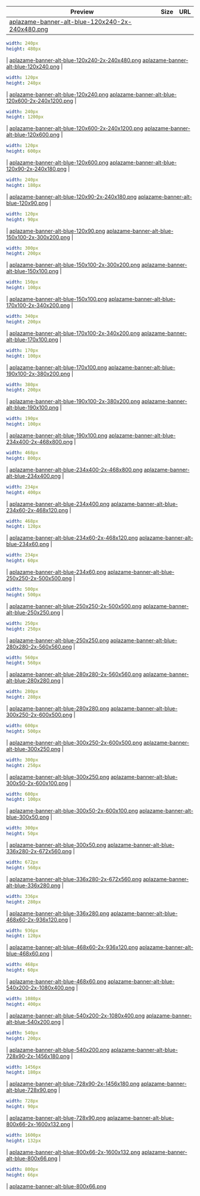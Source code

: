 
Preview | Size | URL
------- | ---- | ---
[aplazame-banner-alt-blue-120x240-2x-240x480.png](![](aplazame-banner-alt-blue-120x240-2x-240x480.png)) |
``` yaml
width: 240px
height: 480px
```
| [aplazame-banner-alt-blue-120x240-2x-240x480.png](aplazame-banner-alt-blue-120x240-2x-240x480.png)
[aplazame-banner-alt-blue-120x240.png](![](aplazame-banner-alt-blue-120x240.png)) |
``` yaml
width: 120px
height: 240px
```
| [aplazame-banner-alt-blue-120x240.png](aplazame-banner-alt-blue-120x240.png)
[aplazame-banner-alt-blue-120x600-2x-240x1200.png](![](aplazame-banner-alt-blue-120x600-2x-240x1200.png)) |
``` yaml
width: 240px
height: 1200px
```
| [aplazame-banner-alt-blue-120x600-2x-240x1200.png](aplazame-banner-alt-blue-120x600-2x-240x1200.png)
[aplazame-banner-alt-blue-120x600.png](![](aplazame-banner-alt-blue-120x600.png)) |
``` yaml
width: 120px
height: 600px
```
| [aplazame-banner-alt-blue-120x600.png](aplazame-banner-alt-blue-120x600.png)
[aplazame-banner-alt-blue-120x90-2x-240x180.png](![](aplazame-banner-alt-blue-120x90-2x-240x180.png)) |
``` yaml
width: 240px
height: 180px
```
| [aplazame-banner-alt-blue-120x90-2x-240x180.png](aplazame-banner-alt-blue-120x90-2x-240x180.png)
[aplazame-banner-alt-blue-120x90.png](![](aplazame-banner-alt-blue-120x90.png)) |
``` yaml
width: 120px
height: 90px
```
| [aplazame-banner-alt-blue-120x90.png](aplazame-banner-alt-blue-120x90.png)
[aplazame-banner-alt-blue-150x100-2x-300x200.png](![](aplazame-banner-alt-blue-150x100-2x-300x200.png)) |
``` yaml
width: 300px
height: 200px
```
| [aplazame-banner-alt-blue-150x100-2x-300x200.png](aplazame-banner-alt-blue-150x100-2x-300x200.png)
[aplazame-banner-alt-blue-150x100.png](![](aplazame-banner-alt-blue-150x100.png)) |
``` yaml
width: 150px
height: 100px
```
| [aplazame-banner-alt-blue-150x100.png](aplazame-banner-alt-blue-150x100.png)
[aplazame-banner-alt-blue-170x100-2x-340x200.png](![](aplazame-banner-alt-blue-170x100-2x-340x200.png)) |
``` yaml
width: 340px
height: 200px
```
| [aplazame-banner-alt-blue-170x100-2x-340x200.png](aplazame-banner-alt-blue-170x100-2x-340x200.png)
[aplazame-banner-alt-blue-170x100.png](![](aplazame-banner-alt-blue-170x100.png)) |
``` yaml
width: 170px
height: 100px
```
| [aplazame-banner-alt-blue-170x100.png](aplazame-banner-alt-blue-170x100.png)
[aplazame-banner-alt-blue-190x100-2x-380x200.png](![](aplazame-banner-alt-blue-190x100-2x-380x200.png)) |
``` yaml
width: 380px
height: 200px
```
| [aplazame-banner-alt-blue-190x100-2x-380x200.png](aplazame-banner-alt-blue-190x100-2x-380x200.png)
[aplazame-banner-alt-blue-190x100.png](![](aplazame-banner-alt-blue-190x100.png)) |
``` yaml
width: 190px
height: 100px
```
| [aplazame-banner-alt-blue-190x100.png](aplazame-banner-alt-blue-190x100.png)
[aplazame-banner-alt-blue-234x400-2x-468x800.png](![](aplazame-banner-alt-blue-234x400-2x-468x800.png)) |
``` yaml
width: 468px
height: 800px
```
| [aplazame-banner-alt-blue-234x400-2x-468x800.png](aplazame-banner-alt-blue-234x400-2x-468x800.png)
[aplazame-banner-alt-blue-234x400.png](![](aplazame-banner-alt-blue-234x400.png)) |
``` yaml
width: 234px
height: 400px
```
| [aplazame-banner-alt-blue-234x400.png](aplazame-banner-alt-blue-234x400.png)
[aplazame-banner-alt-blue-234x60-2x-468x120.png](![](aplazame-banner-alt-blue-234x60-2x-468x120.png)) |
``` yaml
width: 468px
height: 120px
```
| [aplazame-banner-alt-blue-234x60-2x-468x120.png](aplazame-banner-alt-blue-234x60-2x-468x120.png)
[aplazame-banner-alt-blue-234x60.png](![](aplazame-banner-alt-blue-234x60.png)) |
``` yaml
width: 234px
height: 60px
```
| [aplazame-banner-alt-blue-234x60.png](aplazame-banner-alt-blue-234x60.png)
[aplazame-banner-alt-blue-250x250-2x-500x500.png](![](aplazame-banner-alt-blue-250x250-2x-500x500.png)) |
``` yaml
width: 500px
height: 500px
```
| [aplazame-banner-alt-blue-250x250-2x-500x500.png](aplazame-banner-alt-blue-250x250-2x-500x500.png)
[aplazame-banner-alt-blue-250x250.png](![](aplazame-banner-alt-blue-250x250.png)) |
``` yaml
width: 250px
height: 250px
```
| [aplazame-banner-alt-blue-250x250.png](aplazame-banner-alt-blue-250x250.png)
[aplazame-banner-alt-blue-280x280-2x-560x560.png](![](aplazame-banner-alt-blue-280x280-2x-560x560.png)) |
``` yaml
width: 560px
height: 560px
```
| [aplazame-banner-alt-blue-280x280-2x-560x560.png](aplazame-banner-alt-blue-280x280-2x-560x560.png)
[aplazame-banner-alt-blue-280x280.png](![](aplazame-banner-alt-blue-280x280.png)) |
``` yaml
width: 280px
height: 280px
```
| [aplazame-banner-alt-blue-280x280.png](aplazame-banner-alt-blue-280x280.png)
[aplazame-banner-alt-blue-300x250-2x-600x500.png](![](aplazame-banner-alt-blue-300x250-2x-600x500.png)) |
``` yaml
width: 600px
height: 500px
```
| [aplazame-banner-alt-blue-300x250-2x-600x500.png](aplazame-banner-alt-blue-300x250-2x-600x500.png)
[aplazame-banner-alt-blue-300x250.png](![](aplazame-banner-alt-blue-300x250.png)) |
``` yaml
width: 300px
height: 250px
```
| [aplazame-banner-alt-blue-300x250.png](aplazame-banner-alt-blue-300x250.png)
[aplazame-banner-alt-blue-300x50-2x-600x100.png](![](aplazame-banner-alt-blue-300x50-2x-600x100.png)) |
``` yaml
width: 600px
height: 100px
```
| [aplazame-banner-alt-blue-300x50-2x-600x100.png](aplazame-banner-alt-blue-300x50-2x-600x100.png)
[aplazame-banner-alt-blue-300x50.png](![](aplazame-banner-alt-blue-300x50.png)) |
``` yaml
width: 300px
height: 50px
```
| [aplazame-banner-alt-blue-300x50.png](aplazame-banner-alt-blue-300x50.png)
[aplazame-banner-alt-blue-336x280-2x-672x560.png](![](aplazame-banner-alt-blue-336x280-2x-672x560.png)) |
``` yaml
width: 672px
height: 560px
```
| [aplazame-banner-alt-blue-336x280-2x-672x560.png](aplazame-banner-alt-blue-336x280-2x-672x560.png)
[aplazame-banner-alt-blue-336x280.png](![](aplazame-banner-alt-blue-336x280.png)) |
``` yaml
width: 336px
height: 280px
```
| [aplazame-banner-alt-blue-336x280.png](aplazame-banner-alt-blue-336x280.png)
[aplazame-banner-alt-blue-468x60-2x-936x120.png](![](aplazame-banner-alt-blue-468x60-2x-936x120.png)) |
``` yaml
width: 936px
height: 120px
```
| [aplazame-banner-alt-blue-468x60-2x-936x120.png](aplazame-banner-alt-blue-468x60-2x-936x120.png)
[aplazame-banner-alt-blue-468x60.png](![](aplazame-banner-alt-blue-468x60.png)) |
``` yaml
width: 468px
height: 60px
```
| [aplazame-banner-alt-blue-468x60.png](aplazame-banner-alt-blue-468x60.png)
[aplazame-banner-alt-blue-540x200-2x-1080x400.png](![](aplazame-banner-alt-blue-540x200-2x-1080x400.png)) |
``` yaml
width: 1080px
height: 400px
```
| [aplazame-banner-alt-blue-540x200-2x-1080x400.png](aplazame-banner-alt-blue-540x200-2x-1080x400.png)
[aplazame-banner-alt-blue-540x200.png](![](aplazame-banner-alt-blue-540x200.png)) |
``` yaml
width: 540px
height: 200px
```
| [aplazame-banner-alt-blue-540x200.png](aplazame-banner-alt-blue-540x200.png)
[aplazame-banner-alt-blue-728x90-2x-1456x180.png](![](aplazame-banner-alt-blue-728x90-2x-1456x180.png)) |
``` yaml
width: 1456px
height: 180px
```
| [aplazame-banner-alt-blue-728x90-2x-1456x180.png](aplazame-banner-alt-blue-728x90-2x-1456x180.png)
[aplazame-banner-alt-blue-728x90.png](![](aplazame-banner-alt-blue-728x90.png)) |
``` yaml
width: 728px
height: 90px
```
| [aplazame-banner-alt-blue-728x90.png](aplazame-banner-alt-blue-728x90.png)
[aplazame-banner-alt-blue-800x66-2x-1600x132.png](![](aplazame-banner-alt-blue-800x66-2x-1600x132.png)) |
``` yaml
width: 1600px
height: 132px
```
| [aplazame-banner-alt-blue-800x66-2x-1600x132.png](aplazame-banner-alt-blue-800x66-2x-1600x132.png)
[aplazame-banner-alt-blue-800x66.png](![](aplazame-banner-alt-blue-800x66.png)) |
``` yaml
width: 800px
height: 66px
```
| [aplazame-banner-alt-blue-800x66.png](aplazame-banner-alt-blue-800x66.png)
